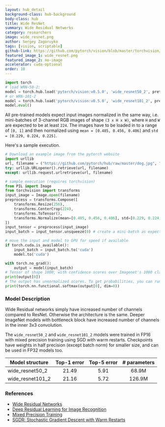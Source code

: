 ```yaml
---
layout: hub_detail
background-class: hub-background
body-class: hub
title: Wide ResNet
summary: Wide Residual Networks
category: researchers
image: wide_resnet.png
author: Sergey Zagoruyko
tags: [vision, scriptable]
github-link: https://github.com/pytorch/vision/blob/master/torchvision/models/resnet.py
featured_image_1: wide_resnet.png
featured_image_2: no-image
accelerator: cuda-optional
order: 10
---
```


```python
import torch
# load WRN-50-2:
model = torch.hub.load('pytorch/vision:v0.5.0', 'wide_resnet50_2', pretrained=True)
# or WRN-101-2
model = torch.hub.load('pytorch/vision:v0.5.0', 'wide_resnet101_2', pretrained=True)
model.eval()
```

All pre-trained models expect input images normalized in the same way,
i.e. mini-batches of 3-channel RGB images of shape `(3 x H x W)`, where `H` and `W` are expected to be at least `224`.
The images have to be loaded in to a range of `[0, 1]` and then normalized using `mean = [0.485, 0.456, 0.406]`
and `std = [0.229, 0.224, 0.225]`.

Here's a sample execution.

```python
# Download an example image from the pytorch website
import urllib
url, filename = ("https://github.com/pytorch/hub/raw/master/dog.jpg", "dog.jpg")
try: urllib.URLopener().retrieve(url, filename)
except: urllib.request.urlretrieve(url, filename)
```

```python
# sample execution (requires torchvision)
from PIL import Image
from torchvision import transforms
input_image = Image.open(filename)
preprocess = transforms.Compose([
    transforms.Resize(256),
    transforms.CenterCrop(224),
    transforms.ToTensor(),
    transforms.Normalize(mean=[0.485, 0.456, 0.406], std=[0.229, 0.224, 0.225]),
])
input_tensor = preprocess(input_image)
input_batch = input_tensor.unsqueeze(0) # create a mini-batch as expected by the model

# move the input and model to GPU for speed if available
if torch.cuda.is_available():
    input_batch = input_batch.to('cuda')
    model.to('cuda')

with torch.no_grad():
    output = model(input_batch)
# Tensor of shape 1000, with confidence scores over Imagenet's 1000 classes
print(output[0])
# The output has unnormalized scores. To get probabilities, you can run a softmax on it.
print(torch.nn.functional.softmax(output[0], dim=0))

```

### Model Description

Wide Residual networks simply have increased number of channels compared to ResNet.
Otherwise the architecture is the same. Deeper ImageNet models with bottleneck
block have increased number of channels in the inner 3x3 convolution.

The `wide_resnet50_2` and `wide_resnet101_2` models were trained in FP16 with
mixed precision training using SGD with warm restarts. Checkpoints have weights in
half precision (except batch norm) for smaller size, and can be used in FP32 models too.

| Model structure   | Top-1 error | Top-5 error | # parameters |
| ----------------- | :---------: | :---------: | :----------: |
|  wide_resnet50_2  | 21.49       | 5.91        | 68.9M        |
|  wide_resnet101_2 | 21.16       | 5.72        | 126.9M       |

### References

 - [Wide Residual Networks](https://arxiv.org/abs/1605.07146)
 - [Deep Residual Learning for Image Recognition](https://arxiv.org/abs/1512.03385)
 - [Mixed Precision Training](https://arxiv.org/abs/1710.03740)
 - [SGDR: Stochastic Gradient Descent with Warm Restarts](https://arxiv.org/abs/1608.03983)
